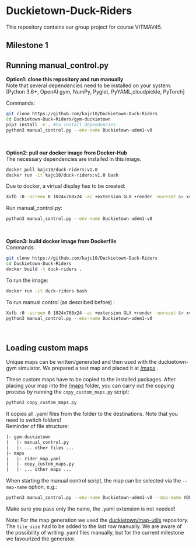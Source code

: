 # Duckietown-Duck-Riders
This repository contains our group project for course VITMAV45.

## <b>Milestone 1</b>
## Running manual_control.py

**Option1: clone this repository and run manually**
<br>Note that several dependencies need to be installed on your system:<br> [Python 3.6+, OpenAI gym, NumPy, Pyglet, PyYAML,cloudpickle, PyTorch]

Commands:
```bash
git clone https://github.com/kajc10/Duckietown-Duck-Riders
cd Duckietown-Duck-Riders/gym-duckietown
pip3 install -e . #to install dependencies
python3 manual_control.py --env-name Duckietown-udem1-v0
```
<br>

**Option2: pull our docker image from Docker-Hub**
<br>The necessary dependencies are installed in this image.
```bash
docker pull kajc10/duck-riders:v1.0
docker run -it kajc10/duck-riders:v1.0 bash
```
Due to docker, a virtual display has to be created:
```bash
Xvfb :0 -screen 0 1024x768x24 -ac +extension GLX +render -noreset &> xvfb.log & export DISPLAY=:0
```
Run manual_control.py:
```bash
python3 manual_control.py --env-name Duckietown-udem1-v0
```
<br>

**Option3: build docker image from Dockerfile**
<br>Commands:
```bash
git clone https://github.com/kajc10/Duckietown-Duck-Riders
cd Duckietown-Duck-Riders
docker build -t duck-riders .
```
To run the image:
```bash
docker run -it duck-riders bash
```
To run manual control (as described before) :
```bash
Xvfb :0 -screen 0 1024x768x24 -ac +extension GLX +render -noreset &> xvfb.log & export DISPLAY=:0
python3 manual_control.py --env-name Duckietown-udem1-v0
```
<br>

## Loading custom maps
Unique maps can be written/generated and then used with the duckietown-gym simulator.
We prepared a test map and placed it at [/maps](/maps) .

These custom maps have to be copied to the installed packages. 
After placing your map into the [/maps](/maps) folder, you can carry out the copying process by running the `copy_custom_maps.py` script:
```bash
python3 copy_custom_maps.py
```
 It copies all .yaml files from the folder to the destinations. Note that you need to switch folders! <br>Reminder of file structure:
 ```bash
|- gym-duckietown
|   |- manual_control.py
|   |- ... other files ...
|- maps
|   |- rider_map.yaml 
|   |- copy_custom_maps.py
|   |- ... other maps ...

 ```

When starting the manual control script, the map can be selected via the `--map-name` option, e.g.:
```bash
python3 manual_control.py --env-name Duckietown-udem1-v0 --map-name YOURMAPNAME
```
Make sure you pass only the name, the .yaml extension is not needed!

Note: For the map generation we used the [duckietown/map-utils](https://github.com/duckietown/map-utils) repository. The `tile_size` had to be added to the last row manually. We are aware of the possibility of writing .yaml files manually, but for the current milestone we favourized the generator.
